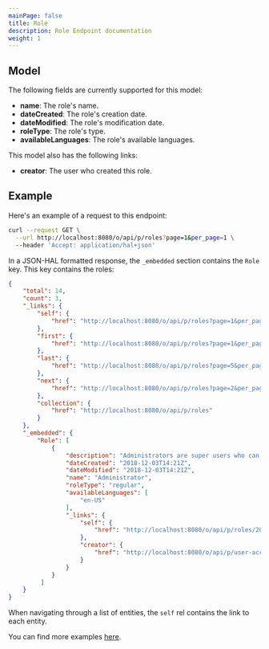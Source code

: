 ```yaml
---
mainPage: false
title: Role
description: Role Endpoint documentation
weight: 1
---
```


## Model

The following fields are currently supported for this model: 

* **name**: The role's name.
* **dateCreated**: The role's creation date.
* **dateModified**: The role's modification date.
* **roleType**: The role's type.
* **availableLanguages**: The role's available languages.

This model also has the following links:

* **creator**: The user who created this role.

## Example

Here's an example of a request to this endpoint: 

```bash
curl --request GET \
  --url http://localhost:8080/o/api/p/roles?page=1&per_page=1 \
  --header 'Accept: application/hal+json'
```

In a JSON-HAL formatted response, the `_embedded` section contains the `Role` key. This key contains the roles: 

```json
{
    "total": 14,
    "count": 3,
    "_links": {
        "self": {
            "href": "http://localhost:8080/o/api/p/roles?page=1&per_page=1"
        },
        "first": {
            "href": "http://localhost:8080/o/api/p/roles?page=1&per_page=1"
        },
        "last": {
            "href": "http://localhost:8080/o/api/p/roles?page=5&per_page=1"
        },
        "next": {
            "href": "http://localhost:8080/o/api/p/roles?page=2&per_page=1"
        },
        "collection": {
            "href": "http://localhost:8080/o/api/p/roles"
        }
    },
    "_embedded": {
        "Role": [
            {
                "description": "Administrators are super users who can do anything.",
                "dateCreated": "2018-12-03T14:21Z",
                "dateModified": "2018-12-03T14:21Z",
                "name": "Administrator",
                "roleType": "regular",
                "availableLanguages": [
                    "en-US"
                ],
                "_links": {
                    "self": {
                        "href": "http://localhost:8080/o/api/p/roles/20105"
                    },
                    "creator": {
                        "href": "http://localhost:8080/o/api/p/user-account/20103"
                    }
                }
            }
         ]
    }
}
```

When navigating through a list of entities, the `self` rel contains the link to each entity. 

You can find more examples [here](/docs/roles/examples.html).

